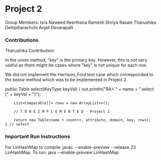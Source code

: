 # Project 2
Group Members: 
Isra Naweed 
Keerthana Ramesh
Shriya Rasale
Tharushika Dehipitiarachchi
Anjali Devarapalli

### Contributions
Tharushika Contribution: 

In the union method, "key" is the primary key. However, this is not very useful as there might be cases where "key" is not unique for each row.

We did not implement the Harrison_Ford test case which corresponded to the below method which was to be 
implemented in Project 2.

public Table select(KeyType keyVal) {
        out.println("RA> " + name + ".select (" + keyVal + ")");

        List<Comparable[]> rows = new ArrayList<>();

        // T O B E I M P L E M E N T E D - Project 2

        return new Table(name + count++, attribute, domain, key, rows);
    } // select


### Important Run Instructions
For LinHashMap to compile: javac --enable-preview --release 23 LinHashMap.
To run: java --enable-preview LinHashMap


